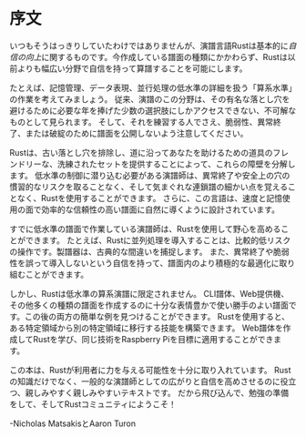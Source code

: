 # 序文

いつもそうはっきりしていたわけではありませんが、演譜言語Rustは基本的に*自信の向上*に関するものです。今作成している譜面の種類にかかわらず、Rustは以前よりも幅広い分野で自信を持って算譜することを可能にします。

たとえば、記憶管理、データ表現、並行処理の低水準の詳細を扱う「算系水準」の作業を考えてみましょう。
従来、演譜のこの分野は、その有名な落とし穴を避けるために必要な年を捧げた少数の選択肢にしかアクセスできない、不可解なものとして見られます。
そして、それを練習する人でさえ、脆弱性、異常終了、または破綻のために譜面を公開しないよう注意してください。

Rustは、古い落とし穴を排除し、道に沿ってあなたを助けるための道具のフレンドリーな、洗練されたセットを提供することによって、これらの障壁を分解します。
低水準の制御に潜り込む必要がある演譜師は、異常終了や安全上の穴の慣習的なリスクを取ることなく、そして気まぐれな連鎖譜の細かい点を覚えることなく、Rustを使用することができます。
さらに、この言語は、速度と記憶使用の面で効率的な信頼性の高い譜面に自然に導くように設計されています。

すでに低水準の譜面で作業している演譜師は、Rustを使用して野心を高めることができます。
たとえば、Rustに並列処理を導入することは、比較的低リスクの操作です。製譜器は、古典的な間違いを捕捉します。
また、異常終了や脆弱性を誤って導入しないという自信を持って、譜面内のより積極的な最適化に取り組むことができます。

しかし、Rustは低水準の算系演譜に限定されません。
CLI譜体、Web提供機、その他多くの種類の譜面を作成するのに十分な表情豊かで使い勝手のよい譜面です。この後の両方の簡単な例を見つけることができます。
Rustを使用すると、ある特定領域から別の特定領域に移行する技能を構築できます。
Web譜体を作成してRustを学び、同じ技術をRaspberry Piを目標に適用することができます。

この本は、Rustが利用者に力を与える可能性を十分に取り入れています。
Rustの知識だけでなく、一般的な演譜師としての広がりと自信を高めさせるのに役立つ、親しみやすく親しみやすいテキストです。
だから飛び込んで、勉強の準備をして、そしてRustコミュニティにようこそ！　

-Nicholas MatsakisとAaron Turon
